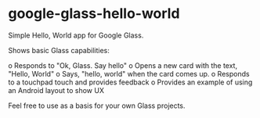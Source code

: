 google-glass-hello-world
========================

Simple Hello, World app for Google Glass.

Shows basic Glass capabilities:

o Responds to "Ok, Glass.  Say hello"
o Opens a new card with the text, "Hello, World"
o Says, "hello, world" when the card comes up.
o Responds to a touchpad touch and provides feedback
o Provides an example of using an Android layout to show UX

Feel free to use as a basis for your own Glass projects.